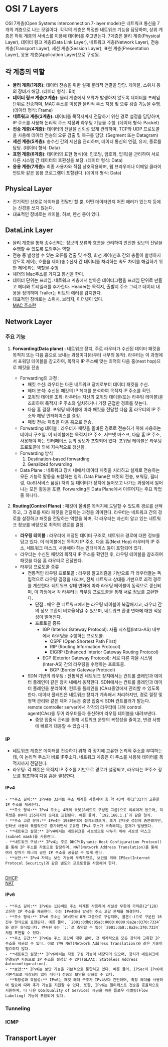 # OSI 7 Layers

OSI 7계층(Open Systems Interconnection 7-layer model)은 네트워크 통신을 7개의 계층으로 나눈 모델이다. 각각의 계층은 특정한 네트워크 기능을 담당하며, 상위 계층은 하위 계층의 서비스를 이용해 데이터를 주고받는다. 7계층은 물리 계층(Physical Layer), 데이터 링크 계층(Data Link Layer), 네트워크 계층(Network Layer), 전송 계층(Transport Layer), 세션 계층(Session Layer), 표현 계층(Presentation Layer), 응용 계층(Application Layer)으로 구성됨.

## 각 계층의 역할
- **물리 계층(1계층):** 데이터 전송을 위한 실제 물리적 연결을 담당. 케이블, 스위치 등의 장비가 해당. (데이터 형식 : Bit)
- **데이터 링크 계층(2계층):** 물리 계층에서 오류가 발생하지 않도록 데이터를 프레임 단위로 전송하며, MAC 주소를 이용한 물리적 주소 지정 및 오류 검출 기능을 수행. (데이터 형식: Frame)
- **네트워크 계층(3계층):** 데이터를 목적지까지 전달하기 위한 경로 설정을 담당하며, IP 주소를 사용해 논리적 주소 지정과 라우팅 기능을 수행. (데이터 형식: Packet)
- **전송 계층(4계층):** 데이터의 전달을 신뢰성 있게 관리하며, TCP와 UDP 프로토콜을 사용해 데이터 전송의 오류 검출 및 복구를 담당. (Segment 또는 Datagram)
- **세션 계층(5계층):** 송수신 간의 세션을 관리하며, 데이터 통신의 연결, 유지, 종료를 담당. (데이터 형식: Data)
- **표현 계층(6계층):** 데이터의 표현 형식(예: 인코딩, 암호화, 압축)을 관리하여 서로 다른 시스템 간 데이터의 호환성을 보장. (데이터 형식: Data)
- **응용 계층(7계층):** 최종 사용자와 직접 상호작용하며, 웹 브라우저나 이메일 클라이언트와 같은 응용 프로그램이 포함된다. (데이터 형식: Data)

## Physical Layer
- 전기적인 신호로 데이터를 전달만 할 뿐, 어떤 데이터인지 어떤 에러가 있는지 등에는 신경을 쓰지 않는다.
- 대표적인 장비로는 케이블, 허브, 렌선 등이 있다.

## DataLink Layer
- 물리 계층을 통해 송수신되는 정보의 오류와 흐름을 관리하여 안전한 정보의 전달을 수행할 수 있도록 도와주는 역할
- 전송 중 발생할 수 있는 오류를 검출 및 수정, 회선 제어(신호 간의 충돌이 발생하지 않도록 제어), 흐름을 제어(송수신자 간 데이터를 처리하는 속도 차이를 해결하기 위한 제어)하는 역할을 수행
- 헤더의 Mac주소를 가지고 통신을 한다.
- 데이터 단위는 프레임. 네트워크 계층에서 받아온 데이터그램을 프레임 단위로 만들고 헤더와 트레일러를 추가한다. Header는 목적지, 출발지 주소 그리고 데이터 내용을 정의하며 Trailer는 비트의 에러를 감지한다.
- 대표적인 장비로는 스위치, 브리지, 이더넷이 있다.
<br/>[MAC 주소란]()

## Network Layer
### 주요 기능
1. **Forwarding(Data plane) :** 네트워크 장치, 주로 라우터가 수신된 데이터 패킷을 목적지 또는 다음 홉으로 보내는 과정이다(라우터 내부의 동작). 라우터는 이 과정에서 포워딩 테이블을 참고하여, 목적지 IP 주소에 맞는 최적의 다음 홉(next hop)으로 패킷을 전송
    - Forwarding의 과정 : 
        - 패킷 수신: 라우터는 다른 네트워크 장치로부터 데이터 패킷을 수신.
        - 헤더 분석: 수신된 패킷의 IP 헤더를 분석하여 목적지 IP 주소를 확인.
        - 포워딩 테이블 조회: 라우터는 자신의 포워딩 테이블(또는 라우팅 테이블)을 조회하여 목적지 IP 주소와 일치하거나 가장 근접한 경로를 찾는다.
        - 다음 홉 결정: 포워딩 테이블에 따라 패킷을 전달할 다음 홉 라우터의 IP 주소와 해당 인터페이스를 결정.
        - 패킷 전송: 패킷을 다음 홉으로 전송.
    - Forwarding 테이블 : 라우터가 패킷을 올바른 경로로 전송하기 위해 사용하는 데이터 구조입. 이 테이블에는 목적지 IP 주소, 서브넷 마스크, 다음 홉 IP 주소, 사용해야 하는 인터페이스 등의 정보가 포함되어 있다. 포워딩 테이블은 라우팅 프로토콜에 의해 지속적으로 갱신됨.
    - Forwarding 방식
        1. Destination-based forwarding
        2. Genalized forwarding
    - Data Plane : 네트워크 장치 내에서 데이터 패킷을 처리하고 실제로 전송하는 모든 기능적 활동을 포함하는 영역. Data Plane은 패킷의 전송, 포워딩, 필터링, QoS(서비스 품질) 처리 등 데이터가 장치에 들어오고 나가는 과정에서 일어나는 모든 활동을 포괄. Forwarding은 Data Plane에서 이루어지는 주요 작업 중 하나다.

2. **Routing(Control Plane) :** 패킷이 올바른 목적지에 도달할 수 있도록 경로를 선택하고, 그 경로를 따라 패킷을 전달하는 과정을 의미한다. 라우터는 네트워크 간의 경로를 설정하고 패킷을 전달하는 역할을 하며, 각 라우터는 자신이 알고 있는 네트워크 정보를 바탕으로 최적의 경로를 결정.
    - **라우팅 테이블** : 라우터에 저장된 데이터 구조로, 네트워크 경로에 대한 정보를 담고 있다. 이 테이블에는 목적지 IP 주소, 다음 홉(Next Hop) 라우터의 IP 주소, 네트워크 마스크, 사용해야 하는 인터페이스 등이 포함되어 있다.
    - 라우터는 수신된 패킷의 목적지 IP 주소를 확인한 후, 라우팅 테이블을 참조하여 패킷을 다음 홉 라우터로 전달한다.
    - 라우팅 프로토콜 종류
        - 전통적인 라우팅 프로토콜 : 라우팅 알고리즘을 기반으로 각 라우터들는 독립적으로 라우팅 결정을 내리며, 전체 네트워크 상태를 기반으로 최적 경로를 계산한다. 네트워크 상태 변화에 따라 라우팅 테이블이 동적으로 갱신되며, 이 과정에서 각 라우터는 라우팅 프로토콜을 통해 서로 정보를 교환한다.
            - 단점 : 매우 큰 네트워크에서는 라우팅 테이블이 복잡해지고, 라우터 간의 정보 교환이 비효율적일 수 있으며, 네트워크 환경 변화에 대한 적응성이 떨어진다.
            - 프로토콜 종류
                - IGP (Interior Gateway Protocol): 자율 시스템(Intra-AS) 내부에서 라우팅을 수행하는 프로토콜.
                    - OSPF (Open Shortest Path First)
                    - RIP (Routing Information Protocol)
                    - EIGRP (Enhanced Interior Gateway Routing Protocol)
                - EGP (Exterior Gateway Protocol): 서로 다른 자율 시스템(Inter-AS) 간의 라우팅을 수행하는 프로토콜.
                    - BGP (Border Gateway Protocol)
        - SDN 기반의 라우팅 : 전통적인 네트워크 장치에서는 컨트롤 플레인과 데이터 플레인이 같은 장치 내에서 동작한다. SDN에서는 컨트롤 플레인과 데이터 플레인을 분리하여, 컨트롤 플레인을 (CAs)중앙에서 관리할 수 있도록 한다. 데이터 플레인은 네트워크 장치가 계속해서 처리하지만, 경로 결정 및 정책 관리와 같은 제어 기능은 중앙 집중식 SDN 컨트롤러가 맡는다. remote controller server에서 각각의 라우터에 대해 control agent(CAs)를 두어 라우터들과 통신하며 라우팅 테이블을 내려보낸다.
            - 중앙 집중식 관리를 통해 네트워크 운영의 복잡성을 줄이고, 변경 사항에 빠르게 대응할 수 있습니다.

### IP
- 네트워크 계층은 데이터를 전송하기 위해 각 장치에 고유한 논리적 주소를 부여하는데, 이 논리적 주소가 바로 IP주소다. 네트워크 계층은 이 주소를 사용해 데이터를 목적지까지 전달한다.
- 라우팅: 각 패킷은 목적지 IP 주소를 기반으로 경로가 설정되고, 라우터는 IP주소 정보를 참조하여 다음 홉을 결정한다.

#### IPv4 
    - **주소 길이:** IPv4는 32비트 주소 체계를 사용하여 총 약 43억 개(2^32)의 고유한 IP 주소를 제공한다.
    - **주소 형식:** IPv4 주소는 4개의 옥텟(8비트로 구성된 그룹)으로 이루어져 있으며, 각 옥텟은 0부터 255까지의 숫자로 표현된다. 예를 들어, `192.168.1.1`과 같은 형식.
    - **주소 고갈 문제:** IPv4는 1980년대에 설계되었으며, 초기 인터넷 성장에 충분했지만, 인터넷 사용이 폭발적으로 증가하면서 고유한 IPv4 주소가 부족해지는 문제가 발생했다.
    - **네트워크 설정:** IPv4에서는 네트워크를 서브넷으로 나누기 위해 서브넷 마스크(subnet mask)를 사용한다.
    - **네트워크 구성:** IPv4는 주로 DHCP(Dynamic Host Configuration Protocol)를 통해 IP 주소를 자동으로 할당하며, NAT(Network Address Translation)를 통해 여러 장치가 하나의 공인 IP 주소를 공유할 수 있게 한다.
    - **보안:** IPv4 자체는 보안 기능이 부족하므로, 보안을 위해 IPSec(Internet Protocol Security)과 같은 별도의 프로토콜을 사용해야 한다.

<br/>[DHCP]()
<br/>[NAT]()

#### IPv6
    - **주소 길이:** IPv6는 128비트 주소 체계를 사용하여 사실상 무한에 가까운(2^128) 고유한 IP 주소를 제공한다. 이는 IPv4에서 발생한 주소 고갈 문제를 해결한다.
    - **주소 형식:** IPv6 주소는 16비트씩 8개 그룹으로 구성되며, 콜론(:)으로 구분된 16진수 형식으로 표현된다. 예를 들어, `2001:0db8:85a3:0000:0000:8a2e:0370:7334`와 같은 형식입니다. 연속된 0는 `::`로 축약할 수 있어 `2001:db8::8a2e:370:7334`처럼 표현할 수 있다.
    - **주소 공간:** IPv6는 주소 공간이 매우 넓어, 전 세계적으로 모든 장치에 고유한 IP 주소를 제공할 수 있다. 이로 인해 NAT(Network Address Translation)와 같은 기술이 필요하지 않다.
    - **네트워크 설정:** IPv6에서는 자동 구성 기능이 내장되어 있으며, 장치가 네트워크에 연결되면 자동으로 IP 주소를 설정할 수 있다(SLAAC: Stateless Address Autoconfiguration).
    - **보안:** IPv6는 보안 기능을 기본적으로 통합하고 있다. 예를 들어, IPSec이 IPv6에 기본적으로 내장되어 있어 데이터 전송의 보안을 강화할 수 있다.
    - **확장성과 효율성:** IPv6는 패킷 헤더 구조가 IPv4보다 간단하며, 확장 헤더를 사용하여 필요에 따라 추가 기능을 지원할 수 있다. 또한, IPv6는 멀티캐스트 전송을 효율적으로 지원하며, 더 나은 QoS(Quality of Service) 제공을 위한 플로우 라벨링(Flow Labeling) 기능이 포함되어 있다.
### Tunneling

### ICMP


## Transport Layer



